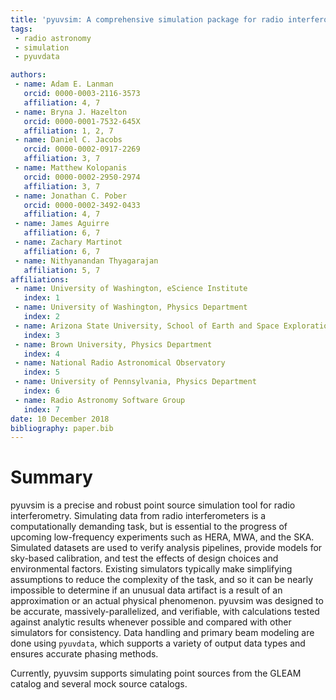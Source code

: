 ```yaml
---
title: 'pyuvsim: A comprehensive simulation package for radio interferometers in python.'
tags:
 - radio astronomy
 - simulation
 - pyuvdata

authors:
 - name: Adam E. Lanman
   orcid: 0000-0003-2116-3573
   affiliation: 4, 7
 - name: Bryna J. Hazelton
   orcid: 0000-0001-7532-645X
   affiliation: 1, 2, 7
 - name: Daniel C. Jacobs
   orcid: 0000-0002-0917-2269
   affiliation: 3, 7
 - name: Matthew Kolopanis
   orcid: 0000-0002-2950-2974
   affiliation: 3, 7
 - name: Jonathan C. Pober
   orcid: 0000-0002-3492-0433
   affiliation: 4, 7
 - name: James Aguirre
   affiliation: 6, 7
 - name: Zachary Martinot
   affiliation: 6, 7
 - name: Nithyanandan Thyagarajan
   affiliation: 5, 7
affiliations:
 - name: University of Washington, eScience Institute
   index: 1
 - name: University of Washington, Physics Department
   index: 2
 - name: Arizona State University, School of Earth and Space Exploration
   index: 3
 - name: Brown University, Physics Department
   index: 4
 - name: National Radio Astronomical Observatory
   index: 5
 - name: University of Pennsylvania, Physics Department
   index: 6
 - name: Radio Astronomy Software Group
   index: 7
date: 10 December 2018
bibliography: paper.bib
---
```


# Summary

pyuvsim is a precise and robust point source simulation tool for radio interferometry. Simulating data from radio interferometers is a computationally demanding task, but is essential to the progress of upcoming low-frequency experiments such as HERA, MWA, and the SKA. Simulated datasets are used to verify analysis pipelines, provide models for sky-based calibration, and test the effects of design choices and environmental factors. Existing simulators typically make simplifying assumptions to reduce the complexity of the task, and so it can be nearly impossible to determine if an unusual data artifact is a result of an approximation or an actual physical phenomenon. pyuvsim was designed to be accurate, massively-parallelized, and verifiable, with calculations tested against analytic results whenever possible and compared with other simulators for consistency. Data handling and primary beam modeling are done using ``pyuvdata``, which supports a variety of output data types and ensures accurate phasing methods.

Currently, pyuvsim supports simulating point sources from the GLEAM catalog and several mock source catalogs.
